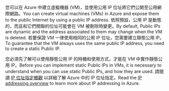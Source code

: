 <span data-ttu-id="64c06-101">您可以在 Azure 中建立虛擬機器 (VM)，並使用公用 IP 位址將它們公開至公用網際網路。</span><span class="sxs-lookup"><span data-stu-id="64c06-101">You can create virtual machines (VMs) in Azure and expose them to the public Internet by using a public IP address.</span></span> <span data-ttu-id="64c06-102">依照預設，公用 IP 是動態的，而且和它們關聯的位址可能會在 VM 被刪除時變更。</span><span class="sxs-lookup"><span data-stu-id="64c06-102">By default, Public IPs are dynamic and the address associated to them may change when the VM is deleted.</span></span> <span data-ttu-id="64c06-103">若要保證 VM 一律使用相同的公用 IP 位址，您需要建立靜態公用 IP。</span><span class="sxs-lookup"><span data-stu-id="64c06-103">To guarantee that the VM always uses the same public IP address, you need to create a static Public IP.</span></span> 

<span data-ttu-id="64c06-104">您必須先了解可以使用靜態公用 IP 的時機和使用方式，才能在 VM 中實作靜態公用 IP。</span><span class="sxs-lookup"><span data-stu-id="64c06-104">Before you can implement static Public IPs in VMs, it is necessary to understand when you can use static Public IPs, and how they are used.</span></span> <span data-ttu-id="64c06-105">請閱讀 [IP 位址指定概觀](../articles/virtual-network/virtual-network-ip-addresses-overview-arm.md) 以詳細了解 Azure 中的 IP 位址指定。</span><span class="sxs-lookup"><span data-stu-id="64c06-105">Read the [IP addressing overview](../articles/virtual-network/virtual-network-ip-addresses-overview-arm.md) to learn more about IP addressing in Azure.</span></span>

